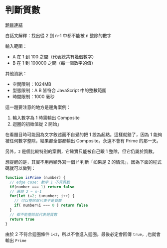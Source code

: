 # 判斷質數

[題目連結](https://oj.lidemy.com/problem/1020)

白話文解釋：找出從 2 到 n-1 中都不能被 n 整除的數字

輸入範圍：
- A 在 1 到 100 之間（代表總共有幾個數字）
- B 在 1 到 100000 之間（每一個數字的值）

其他資訊：
- 空間限制：1024MB
- 型態限制：A B 皆符合 JavaScript 中的整數範圍
- 時間限制：1000 毫秒

這一題要注意的地方是邊角案例：

1. 輸入數字為 1 時需輸出 Composite
2. 迴圈的初始值從 2 開始」

在看題目時可能因為文字敘述而不自覺的把 1 設為起點。這樣就錯了，因為 1 能夠被任何數字整除，結果都全部都輸出 Composite。永遠不會有 Prime 的那一天。

另外，`2` 是個比較特別的案例，它確實只能被自己跟 1 整除，但它仍屬於質數。

想提醒的是，其實不用再額外寫一個 if 判斷「如果是 2 的情況」，因為下面的程式碼就可以做到：

```js
function isPrime (number) {
  // edge case: 數字 1 不算質數
  if(number === 1) return false
  // 遍歷 2 ~ n-1
  for(let i=2; i<number; i++) {
    // 可以整除就代表不是質數
    if( number%i === 0 ) return false
  }
  // 都不能整除就代表是質數
  return true
}
```

由於 2 不符合迴圈條件 `i<2`，所以不會進入迴圈。最後必定會回傳 `true`，,也就會輸出 `Prime`
